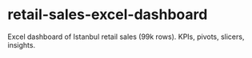 # retail-sales-excel-dashboard
Excel dashboard of Istanbul retail sales (99k rows). KPIs, pivots, slicers, insights.

